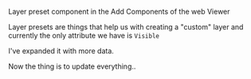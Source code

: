 Layer preset component in the Add Components of the web Viewer 

Layer presets are things that help us with creating a "custom" layer and currently the only attribute we have is `Visible`

I've expanded it with more data. 

Now the thing is to update everything.. 

